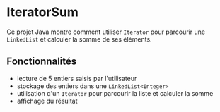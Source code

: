 # IteratorSum
Ce projet Java montre comment utiliser `Iterator` pour parcourir une `LinkedList` et calculer la somme de ses éléments.

## Fonctionnalités
* lecture de 5 entiers saisis par l'utilisateur
* stockage des entiers dans une `LinkedList<Integer>`
* utilisation d'un `Iterator` pour parcourir la liste et calculer la somme
* affichage du résultat